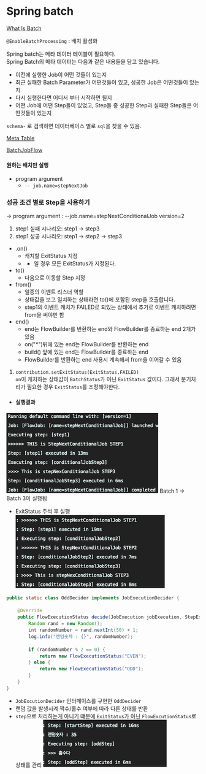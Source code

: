 # Spring batch

[What Is Batch](https://github.com/jojoldu/spring-batch-in-action/blob/master/1_%EB%B0%B0%EC%B9%98%EB%9E%80.md)

`@EnableBatchProcessing` : 배치 활성화   

Spring batch는 메타 데이터 테이블이 필요하다.   
Spring Batch의 메타 데이터는 다음과 같은 내용들을 담고 있습니다.

- 이전에 실행한 Job이 어떤 것들이 있는지
- 최근 실패한 Batch Parameter가 어떤것들이 있고, 성공한 Job은 어떤것들이 있는지
- 다시 실행한다면 어디서 부터 시작하면 될지
- 어떤 Job에 어떤 Step들이 있었고, Step들 중 성공한 Step과 실패한 Step들은 어떤것들이 있는지   

`schema-` 로 검색하면 데이터베이스 별로 `sql`을 찾을 수 있음.


[Meta Table](https://github.com/jojoldu/spring-batch-in-action/blob/master/3_%EB%A9%94%ED%83%80%ED%85%8C%EC%9D%B4%EB%B8%94%EC%97%BF%EB%B3%B4%EA%B8%B0.md)


[BatchJobFlow](https://github.com/jojoldu/spring-batch-in-action/blob/master/4_BATCH_JOB_FLOW.md)   

#### 원하는 배치만 실행
- program argument
    - `-- job.name=stepNextJob`

### 성공 조건 별로 Step을 사용하기
-> program argument : --job.name=stepNextConditionalJob version=2

1. step1 실패 시나리오: step1 -> step3   
2. step1 성공 시나리오: step1 -> step2 -> step3

- .on()
    - 캐치할 ExitStatus 지정
    - * 일 경우 모든 ExitStatus가 지정된다.
- to()
    - 다음으로 이동할 Step 지정
- from()
    - 일종의 이벤트 리스너 역할
    - 상태값을 보고 일치하는 상태라면 to()에 포함된 step을 호출합니다.
    - step1의 이벤트 캐치가 FAILED로 되있는 상태에서 추가로 이벤트 캐치하려면 from을 써야만 함
- end()
    - end는 FlowBuilder를 반환하는 end와 FlowBuilder를 종료하는 end 2개가 있음
    - on("*")뒤에 있는 end는 FlowBuilder를 반환하는 end
    - build() 앞에 있는 end는 FlowBuilder를 종료하는 end
    - FlowBuilder를 반환하는 end 사용시 계속해서 from을 이어갈 수 있음

1. `contribution.setExitStatus(ExitStatus.FAILED)`   
`on`이 캐치하는 상태값이 `BatchStatus`가 아닌 `ExitStatus` 값이다.
그래서 분기처리가 필요한 경우 `ExitStatus`를 조정해야한다.

- #### 실행결과   
![img](./images/conditional.png)
Batch 1 -> Batch 3이 실행됨

- ExitStatus 주석 후 실행   
![img](./images/conditional2.png)


```java
public static class OddDecider implements JobExecutionDecider {

    @Override
    public FlowExecutionStatus decide(JobExecution jobExecution, StepExecution stepExecution) {
        Random rand = new Random();
        int randomNumber = rand.nextInt(50) + 1;
        log.info("랜덤숫자 : {}", randomNumber);

        if (randomNumber % 2 == 0) {
            return new FlowExecutionStatus("EVEN");
        } else {
            return new FlowExecutionStatus("ODD");
        }
    }
}
```
- `JobExcutionDecider` 인터페이스를 구현한 `OddDecider`
- 랜덤 값을 발생시켜 짝수/홀수 여부에 따라 다른 상태를 반환
- `step`으로 처리하는게 아니기 떄문에 `ExitStatus`가 아닌 `FlowExcutionStatus`로 상태를 관리
![img](./images/oddeven.png)